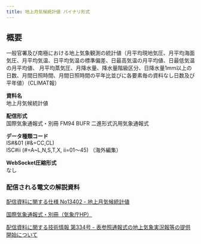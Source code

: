 ```yaml
---
title: 地上月気候統計値 バイナリ形式
---
```


## 概要
一般官署及び南極における地上気象観測の統計値（月平均現地気圧、月平均海面気圧、月平均気温、日平均気温の標準偏差、日最高気温の月平均値、日最低気温の月平均値、
月平均蒸気圧、月降水量、降水量階級区分、日降水量1mm以上の日数、月間日照時間、月間日照時間の平年比並びに各要素毎の資料なし日数及び平年値）（CLIMAT報）

**資料名** <br/>
地上月気候統計値
 
**配信形式** <br/>
国際気象通報式・別冊 FM94 BUFR 二進形式汎用気象通報式

**データ種類コード** <br/>
IS#&01 (#&=CC,CL) <br/>
ISC#ii (#=A~L,N,S,T,X, ii=01～45) （海外編集）

**WebSocket圧縮形式** <br/>
なし

### 配信される電文の解説資料
[配信資料に関する仕様 No13402 - 地上月気候統計値](https://www.data.jma.go.jp/suishin/shiyou/pdf/no13402)


[国際気象通報式・別冊（気象庁HP）](https://www.jma.go.jp/jma/kishou/books/tsuhoshiki/tsuhoshiki.html)


[配信資料に関する技術情報 第334号 - 表参照通報式の地上気象実況報等の提供開始について](https://dmdata.jp/docs/jma/technical/334.pdf)
